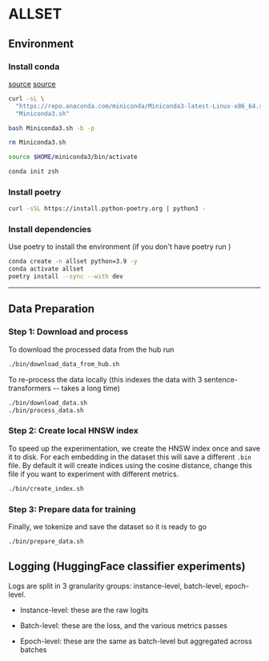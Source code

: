 # ALLSET

## Environment

### Install conda

[source](https://educe-ubc.github.io/conda.html)
[source](https://developers.google.com/earth-engine/guides/python_install-conda)

```bash
curl -sL \
  "https://repo.anaconda.com/miniconda/Miniconda3-latest-Linux-x86_64.sh" > \
  "Miniconda3.sh"

bash Miniconda3.sh -b -p

rm Miniconda3.sh

source $HOME/miniconda3/bin/activate

conda init zsh
```

### Install poetry

```bash
curl -sSL https://install.python-poetry.org | python3 -
```

### Install dependencies
Use poetry to install the environment (if you don't have poetry run )

```bash
conda create -n allset python=3.9 -y
conda activate allset
poetry install --sync --with dev
```


---


## Data Preparation

### Step 1: Download and process

To download the processed data from the hub run

```bash
./bin/download_data_from_hub.sh
```

To re-process the data locally (this indexes the data with 3 sentence-transformers -- takes a long time)

```bash
./bin/download_data.sh
./bin/process_data.sh
```

### Step 2: Create local HNSW index

To speed up the experimentation, we create the HNSW index once and save it to disk. For each embedding in the dataset this will save a different `.bin` file. By default it will create indices using the cosine distance, change this file if you want to experiment with different metrics. 

```bash
./bin/create_index.sh
```

### Step 3: Prepare data for training

Finally, we tokenize and save the dataset so it is ready to go

```bash
./bin/prepare_data.sh
```


## Logging (HuggingFace classifier experiments)

Logs are split in 3 granularity groups: instance-level, batch-level, epoch-level.

- Instance-level: these are the raw logits

- Batch-level: these are the loss, and the various metrics passes

- Epoch-level: these are the same as batch-level but aggregated across batches